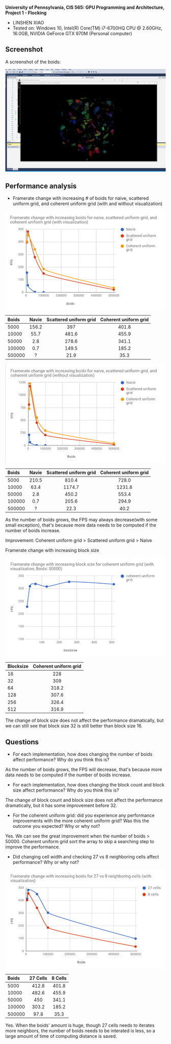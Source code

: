 **University of Pennsylvania, CIS 565: GPU Programming and Architecture,
Project 1 - Flocking**

* LINSHEN XIAO
* Tested on: Windows 10, Intel(R) Core(TM) i7-6700HQ CPU @ 2.60GHz, 16.0GB, NVIDIA GeForce GTX 970M (Personal computer)

## Screenshot

A screenshot of the boids:

![](images/boids.gif)

## Performance analysis

* Framerate change with increasing # of boids for naive, scattered uniform grid, and coherent uniform grid (with and without visualization)

![](images/Withvisualize.png)

Boids | Navie | Scattered uniform grid | Coherent uniform grid
:---|:---:|:---:|:---:
5000 | 156.2 | 397 | 401.8
10000 | 55.7 | 481.6 | 455.9
50000 | 2.8 | 278.6 | 341.1
100000 | 0.7 | 149.5 | 185.2
500000 | ? | 21.9 | 35.3

![](images/Withoutvisualize.png)

Boids | Navie | Scattered uniform grid | Coherent uniform grid
:---|:---:|:---:|:---:
5000 | 210.5 | 810.4 | 728.0
10000 | 63.4 | 1174.7 | 1231.8
50000 | 2.8 | 450.2 | 553.4
100000 | 0.7 | 205.6 | 294.9
500000 | ? | 22.3| 40.2

As the number of boids grows, the FPS may always decrease(with some small exception), that's because more data needs to be computed if the number of boids increase.

Improvement: Coherent uniform grid > Scattered uniform grid > Naive

Framerate change with increasing block size

![](images/Blocksize.png)

Blocksize | Coherent uniform grid
:---|:---:
16 | 228
32 | 309
64 | 318.2
128 | 307.6
256 | 326.4
512 | 316.9

The change of block size does not affect the performance dramatically, but we can still see that block size 32 is still better than block size 16.

## Questions

* For each implementation, how does changing the number of boids affect performance? Why do you think this is?

As the number of boids grows, the FPS will decrease, that's because more data needs to be computed if the number of boids increase.

* For each implementation, how does changing the block count and block size affect performance? Why do you think this is?

The change of block count and block size does not affect the performance dramatically, but it has some improvement before 32.

* For the coherent uniform grid: did you experience any performance improvements with the more coherent uniform grid? Was this the outcome you expected? Why or why not?

Yes. We can see the great improvement when the number of boids > 50000. Coherent uniform grid sort the array to skip a searching step to improve the performance.

* Did changing cell width and checking 27 vs 8 neighboring cells affect performance? Why or why not?

![](images/27vs8.png)

Boids | 27 Cells | 8 Cells
:---|:---:|:---:
5000 | 412.8 | 401.8
10000 | 482.6 | 455.9
50000 | 450 | 341.1
100000 | 303.2 | 185.2
500000 | 97.8 | 35.3

Yes. When the boids' amount is huge, though 27 cells needs to iterates more neighbors, the number of boids needs to be interated is less, so a large amount of time of computing distance is saved.